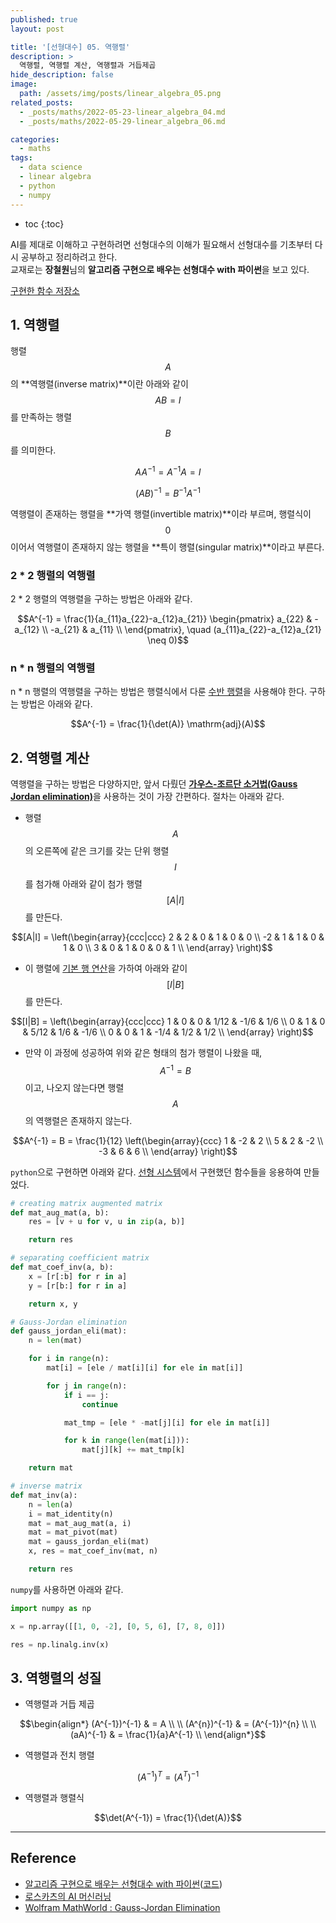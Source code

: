 ```yaml
---
published: true
layout: post

title: '[선형대수] 05. 역행렬'
description: >
  역행렬, 역행렬 계산, 역행렬과 거듭제곱
hide_description: false
image: 
  path: /assets/img/posts/linear_algebra_05.png
related_posts:
  - _posts/maths/2022-05-23-linear_algebra_04.md
  - _posts/maths/2022-05-29-linear_algebra_06.md

categories:
  - maths
tags:
  - data science
  - linear algebra
  - python
  - numpy
---
```

* toc
{:toc}

AI를 제대로 이해하고 구현하려면 선형대수의 이해가 필요해서 선형대수를 기초부터 다시 공부하고 정리하려고 한다.  
교재로는 **장철원**님의 **알고리즘 구현으로 배우는 선형대수 with 파이썬**을 보고 있다.  

[구현한 함수 저장소](https://github.com/djccnt15/maths)

## 1. 역행렬

행렬 $$A$$의 **역행렬(inverse matrix)**이란 아래와 같이 $$AB = I$$를 만족하는 행렬 $$B$$를 의미한다.  

$$AA^{-1} = A^{-1}A = I$$

$$(AB)^{-1} = B^{-1}A^{-1}$$

역행렬이 존재하는 행렬을 **가역 행렬(invertible matrix)**이라 부르며, 행렬식이 $$0$$이어서 역행렬이 존재하지 않는 행렬을 **특이 행렬(singular matrix)**이라고 부른다.  

### 2 * 2 행렬의 역행렬

2 * 2 행렬의 역행렬을 구하는 방법은 아래와 같다.  

$$A^{-1} = \frac{1}{a_{11}a_{22}-a_{12}a_{21}} \begin{pmatrix}
a_{22} & -a_{12} \\
-a_{21} & a_{11} \\
\end{pmatrix}, \quad (a_{11}a_{22}-a_{12}a_{21} \neq 0)$$

### n * n 행렬의 역행렬

n * n 행렬의 역행렬을 구하는 방법은 행렬식에서 다룬 [수반 행렬](/maths/2022-05-23-linear_algebra_04/#수반-행렬)을 사용해야 한다. 구하는 방법은 아래와 같다.  

$$A^{-1} = \frac{1}{\det(A)} \mathrm{adj}(A)$$

## 2. 역행렬 계산

역행렬을 구하는 방법은 다양하지만, 앞서 다뤘던 [**가우스-조르단 소거법(Gauss Jordan elimination)**](/maths/2022-05-22-linear_algebra_03/#가우스-조르단-소거법)을 사용하는 것이 가장 간편하다. 절차는 아래와 같다.  

- 행렬 $$A$$의 오른쪽에 같은 크기를 갖는 단위 행렬 $$I$$를 첨가해 아래와 같이 첨가 행렬 $$[A \vert I]$$를 만든다.  

$$[A|I] = \left(\begin{array}{ccc|ccc}
2 & 2 & 0 & 1 & 0 & 0 \\
-2 & 1 & 1 & 0 & 1 & 0 \\
3 & 0 & 1 & 0 & 0 & 1 \\
\end{array} \right)$$

- 이 행렬에 [기본 행 연산](/maths/2022-05-01-linear_algebra_01/#기본-행-연산)을 가하여 아래와 같이 $$[I \vert B]$$를 만든다.  

$$[I|B] = \left(\begin{array}{ccc|ccc}
1 & 0 & 0 & 1/12 & -1/6 & 1/6 \\
0 & 1 & 0 & 5/12 & 1/6 & -1/6 \\
0 & 0 & 1 & -1/4 & 1/2 & 1/2 \\
\end{array} \right)$$

- 만약 이 과정에 성공하여 위와 같은 형태의 첨가 행렬이 나왔을 때, $$A^{-1}=B$$이고, 나오지 않는다면 행렬 $$A$$의 역행렬은 존재하지 않는다.

$$A^{-1} = B = \frac{1}{12} \left(\begin{array}{ccc}
1 & -2 & 2 \\
5 & 2 & -2 \\
-3 & 6 & 6 \\
\end{array} \right)$$

`python`으로 구현하면 아래와 같다. [선형 시스템](/maths/2022-05-22-linear_algebra_03/#2-선형-시스템)에서 구현했던 함수들을 응용하여 만들었다.  

```python
# creating matrix augmented matrix
def mat_aug_mat(a, b):
    res = [v + u for v, u in zip(a, b)]

    return res

# separating coefficient matrix
def mat_coef_inv(a, b):
    x = [r[:b] for r in a]
    y = [r[b:] for r in a]

    return x, y

# Gauss-Jordan elimination
def gauss_jordan_eli(mat):
    n = len(mat)

    for i in range(n):
        mat[i] = [ele / mat[i][i] for ele in mat[i]]

        for j in range(n):
            if i == j:
                continue

            mat_tmp = [ele * -mat[j][i] for ele in mat[i]]

            for k in range(len(mat[i])):
                mat[j][k] += mat_tmp[k]

    return mat

# inverse matrix
def mat_inv(a):
    n = len(a)
    i = mat_identity(n)
    mat = mat_aug_mat(a, i)
    mat = mat_pivot(mat)
    mat = gauss_jordan_eli(mat)
    x, res = mat_coef_inv(mat, n)

    return res
```

`numpy`를 사용하면 아래와 같다.  

```python
import numpy as np

x = np.array([[1, 0, -2], [0, 5, 6], [7, 8, 0]])

res = np.linalg.inv(x)
```

## 3. 역행렬의 성질

- 역행렬과 거듭 제곱

$$\begin{align*}
(A^{-1})^{-1} & = A \\
\\
(A^{n})^{-1} & = (A^{-1})^{n} \\
\\
(aA)^{-1} & = \frac{1}{a}A^{-1} \\
\end{align*}$$

- 역행렬과 전치 행렬

$$(A^{-1})^{T} = (A^{T})^{-1}$$

- 역행렬과 행렬식

$$\det(A^{-1}) = \frac{1}{\det(A)}$$

---
## Reference
- [알고리즘 구현으로 배우는 선형대수 with 파이썬](http://www.kyobobook.co.kr/product/detailViewKor.laf?mallGb=KOR&ejkGb=KOR&barcode=9791165921125)([코드](https://github.com/bjpublic/linearalgebra))
- [로스카츠의 AI 머신러닝](https://losskatsu.github.io/)
- [Wolfram MathWorld : Gauss-Jordan Elimination](https://mathworld.wolfram.com/Gauss-JordanElimination.html)